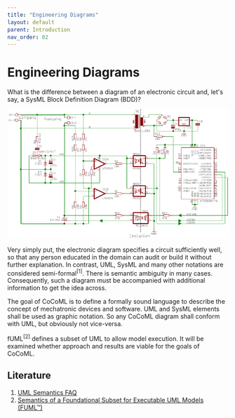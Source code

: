 ```yaml
---
title: "Engineering Diagrams"
layout: default
parent: Introduction
nav_order: 02
---
```


# Engineering Diagrams

What is the difference between a diagram of an electronic circuit and, let's say, a SysML Block Definition Diagram (BDD)?

<img class="size-40 my-align-right" src="../assets/images/Schaltplan.gif" alt="Elektronik Schaltplan" />
<!-- <img class="size-40 my-align-right" src="../assets/images/uml-sysml-ibd-02.png" alt="SysML IBD" /> -->

Very simply put, the electronic diagram specifies a circuit sufficiently well, so that any person educated in the domain can audit or build it without further explanation. 
In contrast, UML, SysML and many other notations are considered semi-formal<sup>[1]</sup>. There is semantic ambiguity in many cases. 
Consequently, such a diagram must be accompanied with additional information to get the idea across.

The goal of CoCoML is to define a formally sound language to describe the concept of mechatronic devices and software. 
UML and SysML elements shall be used as graphic notation. So any CoCoML diagram shall conform with UML, but obviously not vice-versa.

fUML<sup>[2]</sup> defines a subset of UML to allow model execution. It will be examined whether approach and results are viable for the goals of CoCoML. 

<!--
<a href="https://github.com/GfSE/CoCoML-Pages/discussions/4" target="_blank">Any questions or ideas?</a>
-->

## Literature

1. <a href="https://ris.utwente.nl/ws/portalfiles/portal/6140830/Kent_Evans_Rumpe_1999.pdf" target="_blank">UML Semantics FAQ</a>
1. <a href="http://www.omg.org/spec/FUML/" target="_blank">Semantics of a Foundational Subset for Executable UML Models (FUML™)</a>



